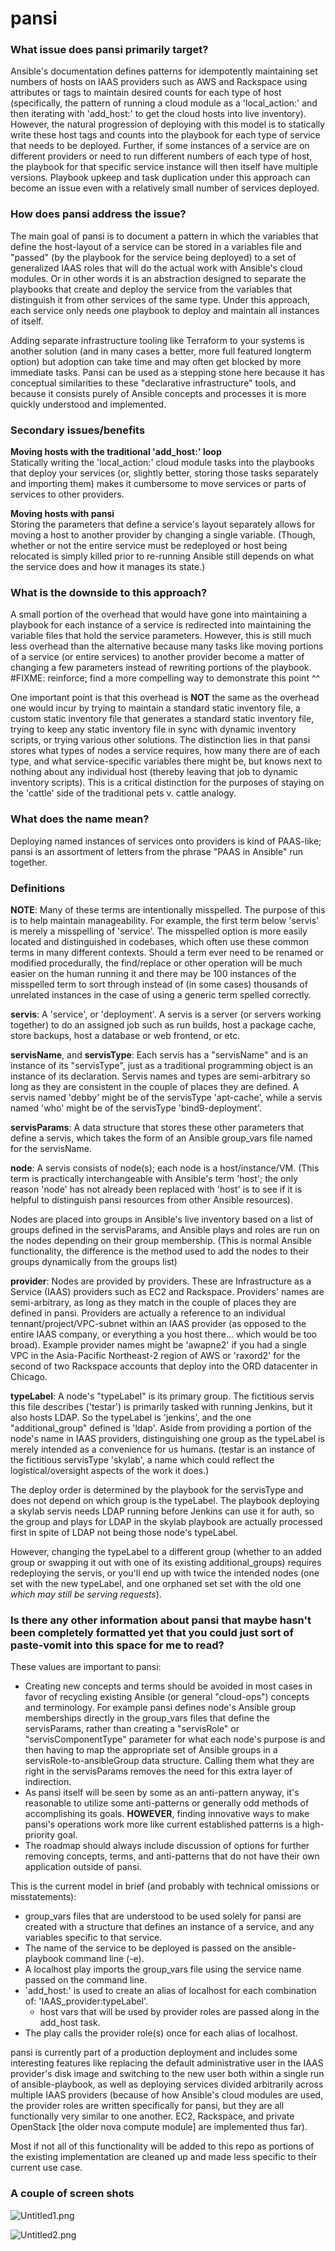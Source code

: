 # pansi

### What issue does pansi primarily target?

Ansible's documentation defines patterns for idempotently maintaining set numbers of hosts on IAAS providers such as AWS and Rackspace using attributes or tags to maintain desired counts for each type of host (specifically, the pattern of running a cloud module as a 'local_action:' and then iterating with 'add_host:' to get the cloud hosts into live inventory). However, the natural progression of deploying with this model is to statically write these host tags and counts into the playbook for each type of service that needs to be deployed. Further, if some instances of a service are on different providers or need to run different numbers of each type of host, the playbook for that specific service instance will then itself have multiple versions. Playbook upkeep and task duplication under this approach can become an issue even with a relatively small number of services deployed.

### How does pansi address the issue?

The main goal of pansi is to document a pattern in which the variables that define the host-layout of a service can be stored in a variables file and "passed" (by the playbook for the service being deployed) to a set of generalized IAAS roles that will do the actual work with Ansible's cloud modules. Or in other words it is an abstraction designed to separate the playbooks that create and deploy the service from the variables that distinguish it from other services of the same type. Under this approach, each service only needs one playbook to deploy and maintain all instances of itself.

Adding separate infrastructure tooling like Terraform to your systems is another solution (and in many cases a better, more full featured longterm option) but adoption can take time and may often get blocked by more immediate tasks. Pansi can be used as a stepping stone here because it has conceptual similarities to these "declarative infrastructure" tools, and because it consists purely of Ansible concepts and processes it is more quickly understood and implemented.

### Secondary issues/benefits

**Moving hosts with the traditional 'add_host:' loop**  
Statically writing the 'local_action:' cloud module tasks into the playbooks that deploy your services (or, slightly better, storing those tasks separately and importing them) makes it cumbersome to move services or parts of services to other providers.

**Moving hosts with pansi**  
Storing the parameters that define a service's layout separately allows for moving a host to another provider by changing a single variable. (Though, whether or not the entire service must be redeployed or host being relocated is simply killed prior to re-running Ansible still depends on what the service does and how it manages its state.)

### What is the downside to this approach?

A small portion of the overhead that would have gone into maintaining a playbook for each instance of a service is 
 redirected into maintaining the variable files that hold the service parameters. However, this is still much less 
 overhead than the alternative because many tasks like moving portions of a service (or entire services) to another 
 provider become a matter of changing a few parameters instead of rewriting portions of the playbook.
 #FIXME: reinforce; find a more compelling way to demonstrate this point ^^

One important point is that this overhead is **NOT** the same as the overhead one would incur by trying to maintain a 
standard static inventory file, a custom static inventory file that generates a standard static inventory file, 
trying to keep any static inventory file in sync with dynamic inventory scripts, or trying various other solutions. 
The distinction lies in that pansi stores what types of nodes a service requires, how many there are of each type, 
and what service-specific variables there might be, but knows next to nothing about any individual host (thereby 
leaving that job to dynamic inventory scripts). This is a critical distinction for the purposes of staying on 
the 'cattle' side of the traditional pets v. cattle analogy.

### What does the name mean?

Deploying named instances of services onto providers is kind of PAAS-like; pansi is an assortment of 
letters from the phrase "PAAS in Ansible" run together.

### Definitions

**NOTE**: Many of these terms are intentionally misspelled. The purpose of this is to help
 maintain manageability. For example, the first term below 'servis' is merely a misspelling
 of 'service'. The misspelled option is more easily located and distinguished in codebases,
 which often use these common terms in many different contexts. Should a term ever need to
 be renamed or modified procedurally, the find/replace or other operation will be much
 easier on the human running it and there may be 100 instances of the misspelled term to
 sort through instead of (in some cases) thousands of unrelated instances in the case of
 using a generic term spelled correctly.

**servis**: A 'service', or 'deployment'. A servis is a server (or servers working
 together) to do an assigned job such as run builds, host a package cache, store backups,
 host a database or web frontend, or etc.

**servisName**, and **servisType**: Each servis has a "servisName" and is an instance of its
 "servisType", just as a traditional programming object is an instance of its declaration.
 Servis names and types are semi-arbitrary so long as they are consistent in the couple
 of places they are defined. A servis named 'debby' might be of the servisType 'apt-cache',
 while a servis named 'who' might be of the servisType 'bind9-deployment'.

**servisParams**: A data structure that stores these other parameters that define a servis,
 which takes the form of an Ansible group_vars file named for the servisName.

**node**: A servis consists of node(s); each node is a host/instance/VM. (This term is
 practically interchangeable with Ansible's term 'host'; the only reason 'node' has not
 already been replaced with 'host' is to see if it is helpful to distinguish pansi
 resources from other Ansible resources).

 Nodes are placed into groups in Ansible's live inventory based on a list of groups
 defined in the servisParams, and Ansible plays and roles are run on the nodes
 depending on their group membership. (This is normal Ansible functionality, the
 difference is the method used to add the nodes to their groups dynamically from the
 groups list)

**provider**: Nodes are provided by providers. These are Infrastructure as a Service (IAAS)
 providers such as EC2 and Rackspace. Providers' names are semi-arbitrary, as long as they
 match in the couple of places they are defined in pansi. Providers are actually a reference
 to an individual tennant/project/VPC-subnet within an IAAS provider (as opposed to the
 entire IAAS company, or everything a you host there... which would be too broad). Example
 provider names might be 'awapne2' if you had a single VPC in the Asia-Pacific
 Northeast-2 region of AWS or 'raxord2' for the second of two Rackspace accounts that
 deploy into the ORD datacenter in Chicago.

**typeLabel**: A node's "typeLabel" is its primary group. The fictitious servis this file
 describes ('testar') is primarily tasked with running Jenkins, but it also hosts LDAP.
 So the typeLabel is 'jenkins', and the one "additional_group" defined is 'ldap'. Aside
 from providing a portion of the node's name in IAAS providers, distinguishing one group
 as the typeLabel is merely intended as a convenience for us humans. (testar is an instance
 of the fictitious servisType 'skylab', a name which could reflect the logistical/oversight
 aspects of the work it does.)

 The deploy order is determined by the playbook for the servisType and does not
 depend on which group is the typeLabel. The playbook deploying a skylab servis needs
 LDAP running before Jenkins can use it for auth, so the group and plays for LDAP in
 the skylab playbook are actually processed first in spite of LDAP not being those
 node's typeLabel.

 However, changing the typeLabel to a different group (whether to an added group or
 swapping it out with one of its existing additional_groups) requires redeploying the
 servis, or you'll end up with twice the intended nodes (one set with the new typeLabel,
 and one orphaned set set with the old one *which may still be serving requests*).

### Is there any other information about pansi that maybe hasn't been completely formatted yet that you could just sort of paste-vomit into this space for me to read?

These values are important to pansi:

- Creating new concepts and terms should be avoided in most cases in favor of recycling existing Ansible (or general 
"cloud-ops") concepts and terminology. For example pansi defines node's Ansible group memberships directly in the
 group_vars files that define the servisParams, rather than creating a "servisRole" or "servisComponentType"
 parameter for what each node's purpose is and then having to map the appropriate set of Ansible groups in a
 servisRole-to-ansibleGroup data structure. Calling them what they are right in the servisParams removes the need
 for this extra layer of indirection.
- As pansi itself will be seen by some as an anti-pattern anyway, it's reasonable to utilize some anti-patterns or
 generally odd methods of accomplishing its goals. **HOWEVER**, finding innovative ways to make pansi's operations
 work more like current established patterns is a high-priority goal.
- The roadmap should always include discussion of options for further removing concepts, terms, and anti-patterns 
that do not have their own application outside of pansi.

This is the current model in brief (and probably with technical omissions or misstatements):

- group_vars files that are understood to be used solely for pansi are created with a structure that defines an 
instance of a service, and any variables specific to that service.
- The name of the service to be deployed is passed on the ansible-playbook command line (-e).
- A localhost play imports the group_vars file using the service name passed on the command line.
- 'add_host:' is used to create an alias of localhost for each combination of: 'IAAS_provider:typeLabel'.
  - host vars that will be used by provider roles are passed along in the add_host task.
- The play calls the provider role(s) once for each alias of localhost.

pansi is currently part of a production deployment and includes some interesting features like replacing the 
default administrative user in the IAAS provider's disk image and switching to the new user both within a single run
of ansible-playbook, as well as deploying services divided arbitrarily across multiple IAAS providers (because of 
how Ansible's cloud modules are used, the provider roles are written specifically for pansi, but they are all 
functionally very similar to one another. EC2, Rackspace, and private OpenStack [the older nova compute module] 
are implemented thus far).

Most if not all of this functionality will be added to this repo as portions of the existing implementation 
are cleaned up and made less specific to their current use case.

### A couple of screen shots

![Untitled1.png](Untitled1.png)

![Untitled2.png](Untitled2.png)
